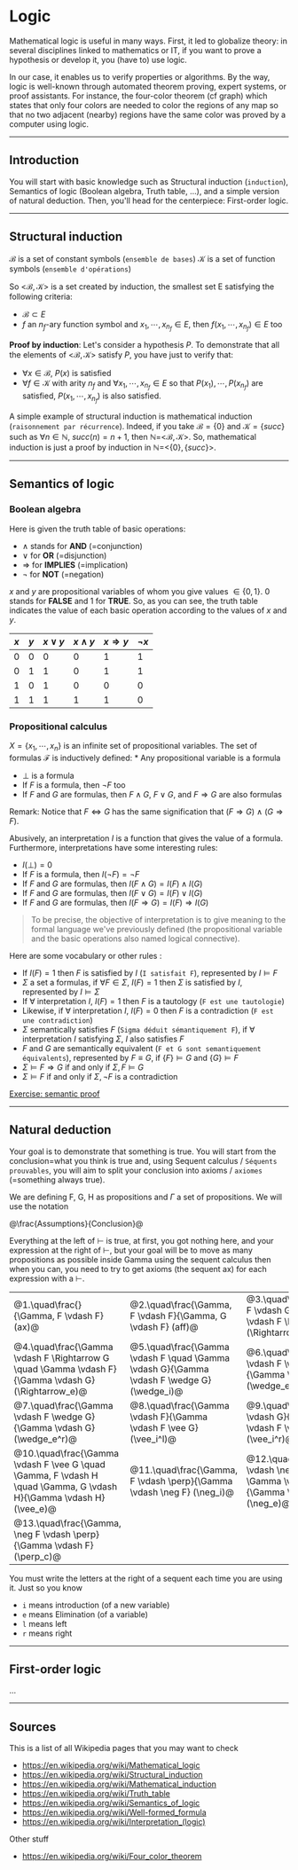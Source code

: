 # Logic

Mathematical logic is useful in many ways. First, it led to globalize theory: in several disciplines linked to mathematics or IT, if you want to prove a hypothesis or develop it, you (have to) use logic.

In our case, it enables us to verify properties or algorithms. By the way, logic is well-known through automated theorem proving, expert systems, or proof assistants. For instance, the four-color theorem (cf graph) which states that only four colors are needed to color the regions of any map so that no two adjacent (nearby) regions have the same color was proved by a computer using logic.

<hr class="sl">

## Introduction

You will start with basic knowledge such as Structural induction (`induction`), Semantics of logic (Boolean algebra, Truth table, ...), and a simple version of natural deduction. Then, you'll head for the centerpiece: First-order logic.

<hr class="sr">

## Structural induction

$\mathcal{B}$ is a set of constant symbols (`ensemble de bases`) $\mathcal{K}$ is a set of function symbols (`ensemble d'opérations`)

So <$\mathcal{B},\mathcal{K}$> is a set created by induction, the smallest set E satisfying the following criteria:

* $\mathcal{B} \subset E$
* $f$ an $n_{f}$-ary function symbol and $x_{1}, \cdots, x_{n_{f}} \in E$, then $f(x_{1}, \cdots, x_{n_{f}}) \in E$ too

**Proof by induction**: Let's consider a hypothesis $P$. To demonstrate that all the elements of <$\mathcal{B},\mathcal{K}$> satisfy $P$, you have just to verify that:

* $\forall x \in \mathcal{B}$, $P(x)$ is satisfied
* $\forall f \in \mathcal{K}$ with arity $n_{f}$ and $\forall x_{1}, \cdots, x_{n_{f}} \in E$ so that $P(x_{1}), \cdots, P(x_{n_{f}})$ are satisfied, $P(x_{1}, \cdots, x_{n_{f}})$ is also satisfied.

A simple example of structural induction is mathematical induction (`raisonnement par récurrence`). Indeed, if you take $\mathcal{B}=\{0\}$ and $\mathcal{K}=\{succ\}$ such as $\forall n \in \mathbb{N}$, $succ(n)=n+1$, then $\mathbb{N}=$<$\mathcal{B},\mathcal{K}$>. So, mathematical induction is just a proof by induction in $\mathbb{N}$=<$\{0\},\{succ\}$>. 

<hr class="sl">

## Semantics of logic

### Boolean algebra

Here is given the truth table of basic operations:

* $\wedge$ stands for **AND** (=conjunction)
* $\vee$ for **OR** (=disjunction)
* $\Rightarrow$ for **IMPLIES** (=implication)
* $\neg$ for **NOT** (=negation)

$x$ and $y$ are propositional variables of whom you give values $\in \{0,1\}$. $0$ stands for **FALSE** and $1$ for **TRUE**. So, as you can see, the truth table indicates the value of each basic operation according to the values of $x$ and $y$.

| $x$ | $y$ | $x \vee y$ | $x \wedge y$ | $x \Rightarrow y$ | $\neg x$ |
|---|---|---|---|---|---|
| 0 | 0 | 0 | 0 | 1 | 1 |
| 0 | 1 | 1 | 0 | 1 | 1 |
| 1 | 0 | 1 | 0 | 0 | 0 |
| 1 | 1 | 1 | 1 | 1 | 0 |

### Propositional calculus

$X=\{x_1, \cdots, x_n\}$ is an infinite set of propositional variables. The set of formulas $\mathcal{F}$ is inductively defined: * Any propositional variable is a formula

* $\perp$ is a formula
* If $F$ is a formula, then $\neg F$ too
* If $F$ and $G$ are formulas, then $F \wedge G$, $F \vee G$, and $F \Rightarrow G$ are also formulas

Remark: Notice that $F \Leftrightarrow G$ has the same signification that ($F \Rightarrow G$) $\wedge$ ($G \Rightarrow F$).

Abusively, an interpretation $I$ is a function that gives the value of a formula. Furthermore, interpretations have some interesting rules:

* $I(\perp)=0$
* If $F$ is a formula, then $I(\neg F)=\neg F$
* If $F$ and $G$ are formulas, then $I(F \wedge G)=I(F) \wedge I(G)$
* If $F$ and $G$ are formulas, then $I(F \vee G)=I(F) \vee I(G)$
* If $F$ and $G$ are formulas, then $I(F \Rightarrow G)=I(F) \Rightarrow I(G)$

> To be precise, the objective of interpretation is to give meaning to the formal language we've previously defined (the propositional variable and the basic operations also named logical connective). 

Here are some vocabulary or other rules :

* If $I(F)=1$ then $F$ is satisfied by $I$ (``I satisfait F``), represented by $I \models F$
* $\Sigma$ a set a formulas, if $\forall F \in \Sigma$, $I(F)=1$ then $\Sigma$ is satisfied by $I$, represented by $I \models \Sigma$
* If $\forall$ interpretation $I$, $I(F)=1$ then $F$ is a tautology (``F est une tautologie``)
* Likewise, if $\forall$ interpretation $I$, $I(F)=0$ then $F$ is a contradiction (``F est une contradiction``)
* $\Sigma$ semantically satisfies $F$ (``Sigma déduit sémantiquement F``), if $\forall$ interpretation $I$ satisfying $\Sigma$, $I$ also satisfies $F$
* $F$ and $G$ are semantically equivalent (``F et G sont semantiquement équivalents``), represented by $F \equiv G$, if $\{F\} \models G$ and $\{G\} \models F$
* $\Sigma \models F \Rightarrow G$ if and only if $\Sigma,F \models G$
* $\Sigma \models F$ if and only if $\Sigma, \neg F$ is a contradiction

[Exercise: semantic proof](exercise_semantic.md)

<hr class="sr">

## Natural deduction

Your goal is to demonstrate that something is true. You will start from the conclusion=what you think is true and, using Sequent calculus / `Séquents prouvables`, you will aim to split your conclusion into axioms / `axiomes` (=something always true).

We are defining F, G, H as propositions and $\Gamma$ a set of propositions. We will use the notation

@\frac{Assumptions}{Conclusion}@

Everything at the left of $\vdash$ is true, at first, you got nothing here, and your expression at the right of $\vdash$, but your goal will be to move as many propositions as possible inside Gamma using the sequent calculus then when you can, you need to try to get axioms (the sequent ax) for each expression with a $\vdash$.

<table class="table table-striped table-bordered border-dark">
    <tr>
        <td>@1.\quad\frac{}{\Gamma, F \vdash F} (ax)@</td>
        <td>@2.\quad\frac{\Gamma, F \vdash F}{\Gamma, G \vdash F} (aff)@</td>
        <td>@3.\quad\frac{\Gamma, F \vdash G}{\Gamma \vdash F \Rightarrow G} (\Rightarrow_i)@</td>    </tr>
    <tr>
        <td>@4.\quad\frac{\Gamma \vdash F \Rightarrow G \quad \Gamma \vdash F}{\Gamma \vdash G} (\Rightarrow_e)@</td>
        <td>@5.\quad\frac{\Gamma \vdash F \quad \Gamma \vdash G}{\Gamma \vdash F \wedge G} (\wedge_i)@</td>
        <td>@6.\quad\frac{\Gamma \vdash F \wedge G}{\Gamma \vdash F} (\wedge_e^l)@</td>
    </tr>
    <tr>
        <td>@7.\quad\frac{\Gamma \vdash F \wedge G}{\Gamma \vdash G} (\wedge_e^r)@</td>
        <td>@8.\quad\frac{\Gamma \vdash F}{\Gamma \vdash F \vee G} (\vee_i^l)@</td>
        <td>@9.\quad\frac{\Gamma \vdash G}{\Gamma \vdash F \vee G} (\vee_i^r)@</td>
    </tr>
    <tr>
        <td>@10.\quad\frac{\Gamma \vdash F \vee G \quad \Gamma, F \vdash H \quad \Gamma, G \vdash H}{\Gamma \vdash H} (\vee_e)@</td>
        <td>@11.\quad\frac{\Gamma, F \vdash \perp}{\Gamma \vdash \neg F} (\neg_i)@</td>
        <td>@12.\quad\frac{\Gamma \vdash \neg F \quad \Gamma \vdash F}{\Gamma \vdash \perp} (\neg_e)@</td>
    </tr>
    <tr>
        <td>@13.\quad\frac{\Gamma, \neg F \vdash \perp}{\Gamma \vdash F} (\perp_c)@</td>
    </tr>
</table>

You must write the letters at the right of a sequent each time you are using it. Just so you know

* `i` means introduction (of a new variable)
* `e` means Elimination (of a variable)
* `l` means left
* `r` means right

<hr class="sl">

## First-order logic

...

<hr class="sr">


## Sources

This is a list of all Wikipedia pages that you may want to check

* <https://en.wikipedia.org/wiki/Mathematical_logic>
* <https://en.wikipedia.org/wiki/Structural_induction>
* <https://en.wikipedia.org/wiki/Mathematical_induction>
* <https://en.wikipedia.org/wiki/Truth_table>
* <https://en.wikipedia.org/wiki/Semantics_of_logic>
* <https://en.wikipedia.org/wiki/Well-formed_formula>
* <https://en.wikipedia.org/wiki/Interpretation_(logic)>

Other stuff

* <https://en.wikipedia.org/wiki/Four_color_theorem>
